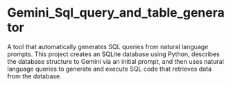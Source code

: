 # Gemini_Sql_query_and_table_generator
A tool that automatically generates SQL queries from natural language prompts. This project creates an SQLite database using Python, describes the database structure to Gemini via an initial prompt, and then uses natural language queries to generate and execute SQL code that retrieves data from the database.
